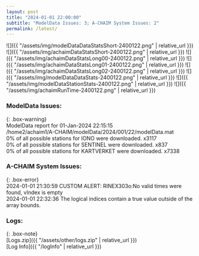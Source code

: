 ```yaml
---
layout: post
title: "2024-01-01 22:00:00"
subtitle: "ModelData Issues: 3; A-CHAIM System Issues: 2"
permalink: /latest/
---
```


![]({{ "/assets/img/modelDataDataStatsShort-2400122.png" | relative_url }})
![]({{ "/assets/img/achaimDataStatsShort-2400122.png" | relative_url }})
![]({{ "/assets/img/achaimDataStatsLong00-2400122.png" | relative_url }})
![]({{ "/assets/img/achaimDataStatsLong01-2400122.png" | relative_url }})
![]({{ "/assets/img/achaimDataStatsLong02-2400122.png" | relative_url }})
![]({{ "/assets/img/modelDataDataStats-2400122.png" | relative_url }})
![]({{ "/assets/img/modelDataStationStats-2400122.png" | relative_url }})
![]({{ "/assets/img/achaimRunTime-2400122.png" | relative_url }})


### ModelData Issues:  
  
{: .box-warning}  
 ModelData report for 01-Jan-2024 22:15:15   
 /home2/achaim1/A-CHAIM/modelData/2024/001/22/modelData.mat   
 0% of all possible stations for IONO were downloaded. x3117   
 0% of all possible stations for SENTINEL were downloaded. x837   
 0% of all possible stations for KARTVERKET were downloaded. x7338   
  
### A-CHAIM System Issues:  
  
{: .box-error}  
2024-01-01 21:30:59 CUSTOM ALERT: RINEX303o:No valid times were found, vIndex is empty  
2024-01-01 22:32:36 The logical indices contain a true value outside of the array bounds.  

### Logs:  
  
{: .box-note}  
[Logs.zip]({{ "/assets/other/logs.zip" | relative_url }})  
[Log Info]({{ "/logInfo" | relative_url }})  
